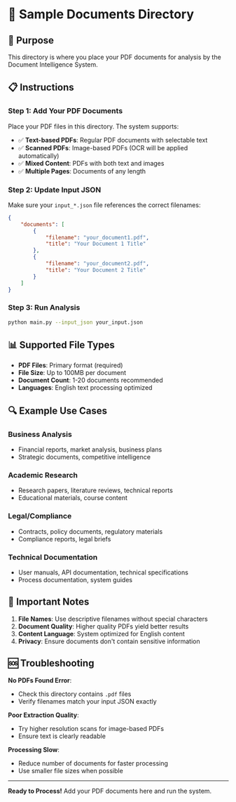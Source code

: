 # 📁 Sample Documents Directory

## 🎯 Purpose

This directory is where you place your PDF documents for analysis by the Document Intelligence System.

## 📋 Instructions

### **Step 1: Add Your PDF Documents**
Place your PDF files in this directory. The system supports:
- ✅ **Text-based PDFs**: Regular PDF documents with selectable text
- ✅ **Scanned PDFs**: Image-based PDFs (OCR will be applied automatically)
- ✅ **Mixed Content**: PDFs with both text and images
- ✅ **Multiple Pages**: Documents of any length

### **Step 2: Update Input JSON**
Make sure your `input_*.json` file references the correct filenames:

```json
{
    "documents": [
        {
            "filename": "your_document1.pdf",
            "title": "Your Document 1 Title"
        },
        {
            "filename": "your_document2.pdf", 
            "title": "Your Document 2 Title"
        }
    ]
}
```

### **Step 3: Run Analysis**
```bash
python main.py --input_json your_input.json
```

## 📊 Supported File Types

- **PDF Files**: Primary format (required)
- **File Size**: Up to 100MB per document
- **Document Count**: 1-20 documents recommended
- **Languages**: English text processing optimized

## 🔍 Example Use Cases

### **Business Analysis**
- Financial reports, market analysis, business plans
- Strategic documents, competitive intelligence

### **Academic Research** 
- Research papers, literature reviews, technical reports
- Educational materials, course content

### **Legal/Compliance**
- Contracts, policy documents, regulatory materials
- Compliance reports, legal briefs

### **Technical Documentation**
- User manuals, API documentation, technical specifications
- Process documentation, system guides

## 🚨 Important Notes

1. **File Names**: Use descriptive filenames without special characters
2. **Document Quality**: Higher quality PDFs yield better results
3. **Content Language**: System optimized for English content
4. **Privacy**: Ensure documents don't contain sensitive information

## 🆘 Troubleshooting

**No PDFs Found Error**: 
- Check this directory contains `.pdf` files
- Verify filenames match your input JSON exactly

**Poor Extraction Quality**:
- Try higher resolution scans for image-based PDFs
- Ensure text is clearly readable

**Processing Slow**:
- Reduce number of documents for faster processing
- Use smaller file sizes when possible

---
**Ready to Process!** Add your PDF documents here and run the system.
